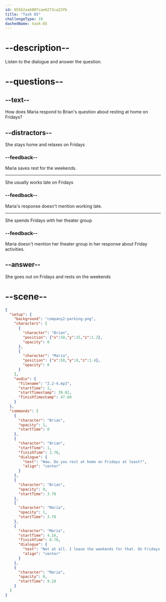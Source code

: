 ```yaml
---
id: 655b2aa6807cae6273ca23fb
title: "Task 85"
challengeType: 19
dashedName: task-85
---
```


<!-- (Audio) Brian: Wow! Do you rest at home on Fridays at least?
Maria: Not at all. I leave the weekends for that. On Fridays, I like to hang out with friends. -->

# --description--

Listen to the dialogue and answer the question.

# --questions--

## --text--

How does Maria respond to Brian's question about resting at home on Fridays?

## --distractors--

She stays home and relaxes on Fridays

### --feedback--

Maria saves rest for the weekends.

---

She usually works late on Fridays

### --feedback--

Maria's response doesn't mention working late.

---

She spends Fridays with her theater group

### --feedback--

Maria doesn't mention her theater group in her response about Friday activities.

## --answer--

She goes out on Fridays and rests on the weekends

# --scene--

```json
{
  "setup": {
    "background": "company2-parking.png",
    "characters": [
      {
        "character": "Brian",
        "position": {"x":50,"y":15,"z":1.2},
        "opacity": 0
      },
      {
        "character": "Maria",
        "position": {"x":50,"y":0,"z":1.4},
        "opacity": 0
      }
    ],
    "audio": {
      "filename": "2.2-4.mp3",
      "startTime": 1,
      "startTimestamp": 39.82,
      "finishTimestamp": 47.60
    }
  },
  "commands": [
    {
      "character": "Brian",
      "opacity": 1,
      "startTime": 0
    },
    {
      "character": "Brian",
      "startTime": 1,
      "finishTime": 3.78,
      "dialogue": {
        "text": "Wow. Do you rest at home on Fridays at least?",
        "align": "center"
      }
    },
    {
      "character": "Brian",
      "opacity": 0,
      "startTime": 3.78
    },
    {
      "character": "Maria",
      "opacity": 1,
      "startTime": 3.78
    },
    {
      "character": "Maria",
      "startTime": 4.16,
      "finishTime": 8.78,
      "dialogue": {
        "text": "Not at all. I leave the weekends for that. On Fridays, I like to hang out with friends.",
        "align": "center"
      }
    },
    {
      "character": "Maria",
      "opacity": 0,
      "startTime": 9.28
    }
  ]
}
```

